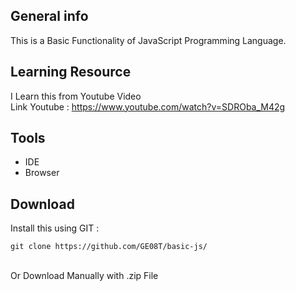 ## General info
This is a Basic Functionality of JavaScript Programming Language.
	
## Learning Resource
I Learn this from Youtube Video 
</br>Link Youtube : https://www.youtube.com/watch?v=SDROba_M42g

## Tools
- IDE
- Browser

## Download
Install this using GIT :

```
git clone https://github.com/GE08T/basic-js/
```
</br>Or Download Manually with .zip File
